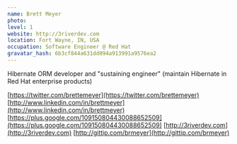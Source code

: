 ```yaml
---
name: Brett Meyer
photo:
level: 1
website: http://3riverdev.com
location: Fort Wayne, IN, USA
occupation: Software Engineer @ Red Hat
gravatar_hash: 6b3cf844a631dd094a913991a9576ea2
---
```

Hibernate ORM developer and "sustaining engineer" (maintain Hibernate in Red Hat
enterprise products)

[https://twitter.com/brettemeyer](https://twitter.com/brettemeyer)
[http://www.linkedin.com/in/brettmeyer](http://www.linkedin.com/in/brettmeyer)
[https://plus.google.com/109150804430088652509](https://plus.google.com/109150804430088652509)
[http://3riverdev.com](http://3riverdev.com)
[http://gittip.com/brmeyer](http://gittip.com/brmeyer)
